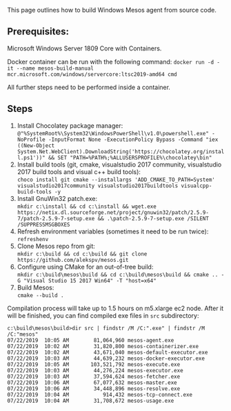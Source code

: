 This page outlines how to build Windows Mesos agent from source code.
## Prerequisites:
Microsoft Windows Server 1809 Core with Containers.

Docker container can be run with the following command:
`docker run -d -it --name mesos-build-manual mcr.microsoft.com/windows/servercore:ltsc2019-amd64 cmd`

All further steps need to be performed inside a container.

## Steps
1. Install Chocolatey package manager:   
`@"%SystemRoot%\System32\WindowsPowerShell\v1.0\powershell.exe" -NoProfile -InputFormat None -ExecutionPolicy Bypass -Command "iex ((New-Object System.Net.WebClient).DownloadString('https://chocolatey.org/install.ps1'))" && SET "PATH=%PATH%;%ALLUSERSPROFILE%\chocolatey\bin"`
2. Install build tools (git, cmake, visualstudio 2017 community, visualstudio 2017 build tools and visual c++ build tools):  
`choco install git cmake --installargs 'ADD_CMAKE_TO_PATH=System' visualstudio2017community visualstudio2017buildtools visualcpp-build-tools -y`
3. Install GnuWin32 patch.exe:  
`mkdir c:\install && cd c:\install && wget.exe https://netix.dl.sourceforge.net/project/gnuwin32/patch/2.5.9-7/patch-2.5.9-7-setup.exe && .\patch-2.5.9-7-setup.exe /SILENT /SUPPRESSMSGBOXES`
4. Refresh environment variables (sometimes it need to be run twice):  
`refreshenv`
5. Clone Mesos repo from git:  
`mkdir c:\build && cd c:\build && git clone https://github.com/alekspv/mesos.git`
6. Configure using CMake for an out-of-tree build:  
`mkdir c:\build\mesos\build && cd c:\build\mesos\build && cmake .. -G "Visual Studio 15 2017 Win64" -T "host=x64"`
7. Build Mesos:  
`cmake --build .`

Compilation process will take up to 1.5 hours on m5.xlarge ec2 node. After it will be finished, you can find compiled exe files in `src` subdirectory:

    c:\build\mesos\build>dir src | findstr /M /C:".exe" | findstr /M /C:"mesos"
    07/22/2019  10:05 AM        81,064,960 mesos-agent.exe
    07/22/2019  10:02 AM        31,820,800 mesos-containerizer.exe
    07/22/2019  10:02 AM        43,671,040 mesos-default-executor.exe
    07/22/2019  10:03 AM        44,639,232 mesos-docker-executor.exe
    07/22/2019  10:05 AM       103,521,792 mesos-execute.exe
    07/22/2019  10:03 AM        44,276,224 mesos-executor.exe
    07/22/2019  10:03 AM        37,594,624 mesos-fetcher.exe
    07/22/2019  10:06 AM        67,077,632 mesos-master.exe
    07/22/2019  10:06 AM        34,448,896 mesos-resolve.exe
    07/22/2019  10:04 AM           914,432 mesos-tcp-connect.exe
    07/22/2019  10:04 AM        31,708,672 mesos-usage.exe